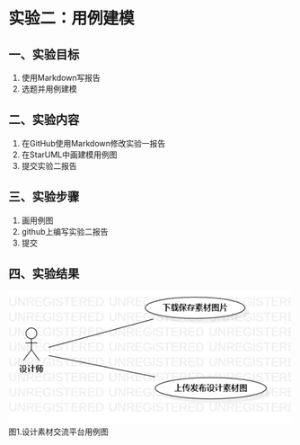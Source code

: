 # 实验二：用例建模

## 一、实验目标

1. 使用Markdown写报告
2. 选题并用例建模

## 二、实验内容

1. 在GitHub使用Markdown修改实验一报告
2. 在StarUML中画建模用例图
3. 提交实验二报告

## 三、实验步骤

1. 画用例图
2. github上编写实验二报告
3. 提交

## 四、实验结果

![用例图](./Lab2_UseCaseDiagram1.jpg)  
图1.设计素材交流平台用例图
